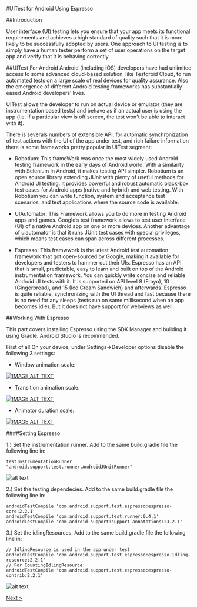 #UITest for Android Using Espresso

##Introduction

User interface (UI) testing lets you ensure that your app meets its functional requirements and achieves a high standard of quality such that it is more likely to be successfully adopted by users. One approach to UI testing is to simply have a human tester perform a set of user operations on the target app and verify that it is behaving correctly.

##UITest For Android
Android (including iOS) developers have had unlimited access to some advanced cloud-based solution, like Testdroid Cloud, to run automated tests on a large scale of real devices for quality assurance. Also the emergence of different Android testing frameworks has substantially eased Android developers’ lives.

UITest allows the developer to  run on actual device or emulator (they are instrumentation based tests) and behave as if an actual user is using the app (i.e. if a particular view is off screen, the test won't be able to interact with it).

There is severals numbers of extensible API, for automatic synchronization of test actions with the UI of the app under test, and rich failure information there is some frameworks pretty popular in UITest segment:

* Robotium: This frameWork was once the most widely used Android testing framework in the early days of Android world. With a similarity with Selenium in Android, it makes testing API simpler. Robotium is an open source library extending JUnit with plenty of useful methods for Android UI testing. It provides powerful and robust automatic black-box test cases for Android apps (native and hybrid) and web testing. With Robotium you can write function, system and acceptance test scenarios, and test applications where the source code is available.

* UIAutomator: This Framework allows you to do more in testing Android apps and games. Google’s test framework allows to test user interface (UI) of a native Android app on one or more devices. Another advantage of uiautomator is that it runs JUnit test cases with special privileges, which means test cases can span across different processes.

* Espresso: This framwwork is the latest Android test automation framework that got open-sourced by Google, making it available for developers and testers to hammer out their UIs. Espresso has an API that is small, predictable, easy to learn and built on top of the Android instrumentation framework. You can quickly write concise and reliable Android UI tests with it. It is supported on API level 8 (Froyo), 10 (Gingerbread), and 15 (Ice Cream Sandwich) and afterwards. Espresso is quite reliable, synchronizing with the UI thread and fast because there is no need for any sleeps (tests run on same millisecond when an app becomes idle). But it does not have support for webviews as well.

##Working With Espresso

This part covers installing Espresso using the SDK Manager and building it using Gradle. Android Studio is recommended.

First of all On your device, under Settings->Developer options disable the following 3 settings:

* Window animation scale: 

 [![IMAGE ALT TEXT](http://img.youtube.com/vi/qH6Bf1pNu4I/0.jpg)](https://www.youtube.com/watch?v=qH6Bf1pNu4I)

* Transition animation scale:
 
 [![IMAGE ALT TEXT](http://img.youtube.com/vi/e-YhVJZUsTE/0.jpg)](https://www.youtube.com/watch?v=e-YhVJZUsTE)

* Animator duration scale: 

 [![IMAGE ALT TEXT](http://img.youtube.com/vi/iaOEQeF_vbg/0.jpg)](https://www.youtube.com/watch?v=iaOEQeF_vbg)

####Setting Espresso

1.) Set the instrumentation runner. Add to the same build.gradle file the following line in: 

    testInstrumentationRunner "android.support.test.runner.AndroidJUnitRunner"


![alt text](  https://bytebucket.org/marcbiaggini/espressodocumentation/raw/3c98d24ab068546bc7d5a9b609d7de1bf4561722/Images/Espresso%20Setup1.png?token=b8aa808f81fbd6e78542927c6d45bd6200aa4541
)

2.) Set the testing dependecies. Add to the same build.gradle file the following line in:

 	androidTestCompile 'com.android.support.test.espresso:espresso-core:2.2.1'
    androidTestCompile 'com.android.support.test:runner:0.4.1'
    androidTestCompile 'com.android.support:support-annotations:23.2.1'
    
3.) Set the idlingResources. Add to the same build.gradle file the following line in:

	// IdlingResource is used in the app under test
    androidTestCompile 'com.android.support.test.espresso:espresso-idling-resource:2.2.1'
    // For CountingIdlingResource:
    androidTestCompile 'com.android.support.test.espresso:espresso-contrib:2.2.1'

![alt text](  https://bytebucket.org/marcbiaggini/espressodocumentation/raw/3c98d24ab068546bc7d5a9b609d7de1bf4561722/Images/EspressoSetup2.png?token=fb5715b66d94511f220437a884c1da9f16f984fc
)



[Next >](docs/Tests/Understanding_Espresso_Suite.md)